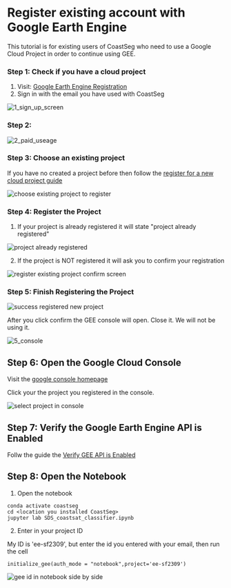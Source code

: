 # Register existing account with Google Earth Engine

This tutorial is for existing users of CoastSeg who need to use a Google Cloud Project in order to continue using GEE.

### Step 1: Check if you have a cloud project


1. Visit: [Google Earth Engine Registration](https://code.earthengine.google.com/register)
2. Sign in with the email you have used with CoastSeg


![1_sign_up_screen](https://github.com/user-attachments/assets/17b4108a-32f3-4a54-b813-9c0a4bddb539)

### Step 2:
![2_paid_useage](https://github.com/user-attachments/assets/7415ff08-678f-4562-b313-2017d0da6593)


### Step 3: Choose an existing project

If you have no created a project before then follow the [register for a new cloud project guide](https://satelliteshorelines.github.io/CoastSeg/google-earth-engine-setup/)

![choose existing project to register](https://github.com/user-attachments/assets/5073137c-9b54-4410-b397-be4604e0d6a8)

### Step 4: Register the Project

1. If your project is already registered it will state "project already registered"

![project already registered](https://github.com/user-attachments/assets/c785fb7d-50d2-41d1-a903-638856b6870d)

2. If the project is NOT registered it will ask you to confirm your registration

![register existing project confirm screen](https://github.com/user-attachments/assets/dd468b47-4d46-4201-9c4c-c0c0c471a1cc)


### Step 5: Finish Registering the Project

![success registered new project](https://github.com/user-attachments/assets/fe27985e-cc31-49fc-9187-1576ae8990f0)

After you click confirm the GEE console will open. Close it. We will not be using it.

![5_console](https://github.com/user-attachments/assets/33806a7b-c75f-4afa-a206-6d84ffa9399d)

## Step 6: Open the Google Cloud Console

Visit the [google console homepage](https://console.cloud.google.com/welcome)

Click your the project you registered in the console.

![select project in console](https://github.com/user-attachments/assets/97c8b47d-63ab-4c66-a188-2e98da2852ce)

## Step 7: Verify the Google Earth Engine API is Enabled 

Follw the guide the [Verify GEE API is Enabled](https://satelliteshorelines.github.io/CoastSeg/google-earth-enable-api/)

## Step 8: Open the Notebook

1. Open the notebook

```
conda activate coastseg
cd <location you installed CoastSeg>
jupyter lab SDS_coastsat_classifier.ipynb

```

2. Enter in your project ID 

My ID is 'ee-sf2309', but enter the id you entered with your email, then run the cell

```
initialize_gee(auth_mode = "notebook",project='ee-sf2309')
```

![gee id in notebook side by side](https://github.com/user-attachments/assets/3b291e2f-e772-4865-bd61-d5695295ff13)